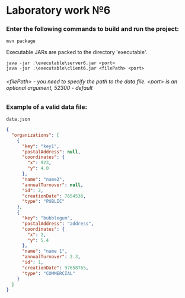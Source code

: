# Laboratory work №6

### Enter the following commands to build and run the project:

```shell
mvn package
```
Executable JARs are packed to the directory 'executable'.
```shell
java -jar .\executable\server6.jar <port>
java -jar .\executable\client6.jar <filePath> <port>
```

###### \<filePath> - you need to specify the path to the data file. \<port> is an optional argument, 52300 - default

### Example of a valid data file:

`data.json`
```json
{
  "organizations": [
    {
      "key": "key1",
      "postalAddress": null,
      "coordinates": {
        "x": 923,
        "y": 4.0
      },
      "name": "name2",
      "annualTurnover": null,
      "id": 2,
      "creationDate": 7654536,
      "type": "PUBLIC"
    },
    {
      "key": "bubblegum",
      "postalAddress": "address",
      "coordinates": {
        "x": 2,
        "y": 5.4
      },
      "name": "name 1",
      "annualTurnover": 2.3,
      "id": 1,
      "creationDate": 97658765,
      "type": "COMMERCIAL"
    }
  ]
}
```
